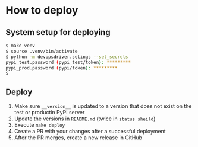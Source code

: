 # How to deploy

## System setup for deploying

```bash
$ make venv
$ source .venv/bin/activate
$ python -m devopsdriver.setings --set_secrets
pypi_test.password (pypi_test/token): *********
pypi_prod.password (pypi/token): *********
$ 
```

## Deploy

1. Make sure `__version__` is updated to a version that does not exist on the test or productin PyPI server
2. Update the versions in `README.md` (twice in `status sheild`)
3. Execute `make deploy`
4. Create a PR with your changes after a successful deployment
5. After the PR merges, create a new release in GitHub
